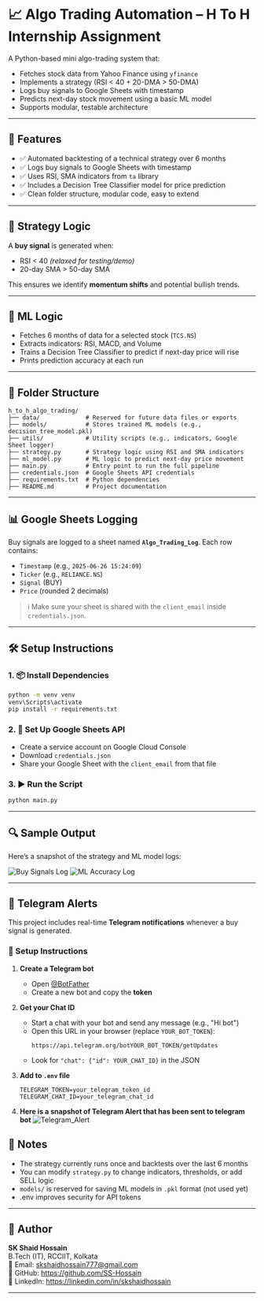 # 📈 Algo Trading Automation – H To H Internship Assignment

A Python-based mini algo-trading system that:

- Fetches stock data from Yahoo Finance using `yfinance`
- Implements a strategy (RSI < 40 + 20-DMA > 50-DMA)
- Logs buy signals to Google Sheets with timestamp
- Predicts next-day stock movement using a basic ML model
- Supports modular, testable architecture

---

## 🚀 Features

- ✅ Automated backtesting of a technical strategy over 6 months
- ✅ Logs buy signals to Google Sheets with timestamp
- ✅ Uses RSI, SMA indicators from `ta` library
- ✅ Includes a Decision Tree Classifier model for price prediction
- ✅ Clean folder structure, modular code, easy to extend

---

## 🧠 Strategy Logic

A **buy signal** is generated when:
- RSI < 40 *(relaxed for testing/demo)*
- 20-day SMA > 50-day SMA

This ensures we identify **momentum shifts** and potential bullish trends.

---

## 🧪 ML Logic

- Fetches 6 months of data for a selected stock (`TCS.NS`)
- Extracts indicators: RSI, MACD, and Volume
- Trains a Decision Tree Classifier to predict if next-day price will rise
- Prints prediction accuracy at each run

---

## 📂 Folder Structure

```
h_to_h_algo_trading/
├── data/             # Reserved for future data files or exports
├── models/           # Stores trained ML models (e.g., decision_tree_model.pkl)
├── utils/            # Utility scripts (e.g., indicators, Google Sheet logger)
├── strategy.py       # Strategy logic using RSI and SMA indicators
├── ml_model.py       # ML logic to predict next-day price movement
├── main.py           # Entry point to run the full pipeline
├── credentials.json  # Google Sheets API credentials
├── requirements.txt  # Python dependencies
├── README.md         # Project documentation
```

---

## 📊 Google Sheets Logging

Buy signals are logged to a sheet named **`Algo_Trading_Log`**. Each row contains:

- `Timestamp` (e.g., `2025-06-26 15:24:09`)
- `Ticker` (e.g., `RELIANCE.NS`)
- `Signal` (BUY)
- `Price` (rounded 2 decimals)

> ℹ️ Make sure your sheet is shared with the `client_email` inside `credentials.json`.

---

## 🛠️ Setup Instructions

### 1. 📦 Install Dependencies

```bash
python -m venv venv
venv\Scripts\activate
pip install -r requirements.txt
```

### 2. 🔑 Set Up Google Sheets API

- Create a service account on Google Cloud Console
- Download `credentials.json`
- Share your Google Sheet with the `client_email` from that file

### 3. ▶️ Run the Script

```bash
python main.py
```

---
## 🔍 Sample Output

Here’s a snapshot of the strategy and ML model logs:

![Buy Signals Log](E:\h_to_h_algo_trading\assets\screenshot1.png)
![ML Accuracy Log](E:\h_to_h_algo_trading\assets\screenshot2.png)

---

## 💬 Telegram Alerts

This project includes real-time **Telegram notifications** whenever a buy signal is generated.

### 🔧 Setup Instructions

1. **Create a Telegram bot**
   - Open [@BotFather](https://t.me/BotFather)
   - Create a new bot and copy the **token**

2. **Get your Chat ID**
   - Start a chat with your bot and send any message (e.g., "Hi bot")
   - Open this URL in your browser (replace `YOUR_BOT_TOKEN`):
     ```
     https://api.telegram.org/botYOUR_BOT_TOKEN/getUpdates
     ```
   - Look for `"chat": {"id": YOUR_CHAT_ID}` in the JSON

3. **Add to `.env` file**
   ```env
   TELEGRAM_TOKEN=your_telegram_token_id
   TELEGRAM_CHAT_ID=your_telegram_chat_id
   ```

4.  **Here is a snapshot of Telegram Alert that has been sent to telegram bot** 
    ![Telegram_Alert](E:\h_to_h_algo_trading\assets\screenshot3.png)

## 📌 Notes

- The strategy currently runs once and backtests over the last 6 months
- You can modify `strategy.py` to change indicators, thresholds, or add SELL logic
- `models/` is reserved for saving ML models in `.pkl` format (not used yet)
- .env improves security for API tokens

---

## 🙌 Author

**SK Shaid Hossain**  
B.Tech (IT), RCCIIT, Kolkata  
📧 Email: skshaidhossain777@gmail.com  
🔗 GitHub: https://github.com/SS-Hossain  
🔗 LinkedIn: https://linkedin.com/in/skshaidhossain

---
